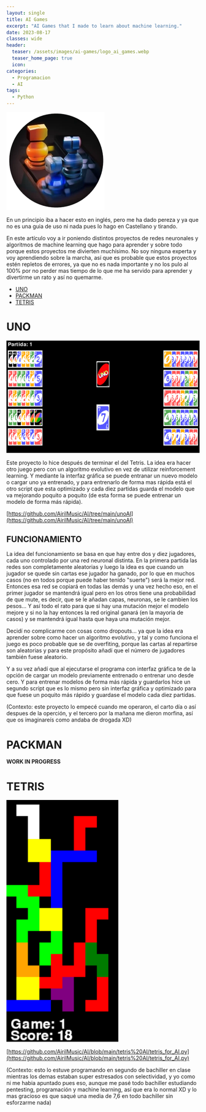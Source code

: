 ```yaml
---
layout: single
title: AI Games
excerpt: "AI Games that I made to learn about machine learning."
date: 2023-08-17
classes: wide
header:
  teaser: /assets/images/ai-games/logo_ai_games.webp
  teaser_home_page: true
  icon:
categories:
  - Programacion
  - AI
tags:  
  - Python
---
```


![](/assets/images/ai-games/logo_ai_games.webp)

En un principio iba a hacer esto en inglés, pero me ha dado pereza y ya que no es una guia de uso ni nada pues lo hago en Castellano y tirando.

En este artículo voy a ir poniendo distintos proyectos de redes neuronales y algoritmos de machine learning que hago para aprender y sobre todo porque estos proyectos me divierten muchísimo. No soy ninguna experta y voy aprendiendo sobre la marcha, así que es probable que estos proyectos estén repletos de errores, ya que no es nada importante y no los pulo al 100% por no perder mas tiempo de lo que me ha servido para aprender y divertirme un rato y así no quemarme.

- [UNO](#UNO)
- [PACKMAN](#PACKMAN)
- [TETRIS](#TETRIS)

# UNO
<a id="UNO"></a>

![](/assets/images/ai-games/full_game.PNG)

Este proyecto lo hice después de terminar el del Tetris. La idea era hacer otro juego pero con un algoritmo evolutivo en vez de utilizar reinforcement learning. Y mediante la interfaz gráfica se puede entranar un nuevo modelo o cargar uno ya entrenado, y para entrenarlo de forma mas rápida está el otro script que esta optimizado y cada diez partidas guarda el modelo que va mejorando poquito a poquito (de esta forma se puede entrenar un modelo de forma más rápida).

[https://github.com/AirilMusic/AI/tree/main/unoAI](https://github.com/AirilMusic/AI/tree/main/unoAI)

## FUNCIONAMIENTO

La idea del funcionamiento se basa en que hay entre dos y diez jugadores, cada uno controlado por una red neuronal distinta. En la primera partida las redes son completamente aleatorias y luego la idea es que cuando un jugador se quede sin cartas ese jugador ha ganado, por lo que en muchos casos (no en todos porque puede haber tenido "suerte") será la mejor red. Entonces esa red se copiará en todas las demás y una vez hecho eso, en el primer jugador se mantendrá igual pero en los otros tiene una probabilidad de que mute, es decir, que se le añadan capas, neuronas, se le cambien los pesos... Y así todo el rato para que si hay una mutación mejor el modelo mejore y si no la hay entonces la red original ganará (en la mayoria de casos) y se mantendrá igual hasta que haya una mutación mejor.

Decidí no complicarme con cosas como dropouts... ya que la idea era aprender sobre como hacer un algoritmo evolutivo, y tal y como funciona el juego es poco probable que se de overfiting, porque las cartas al repartirse son aleatorias y para este propósito añadí que el número de jugadores también fuese aleatorio.

Y a su vez añadí que al ejecutarse el programa con interfaz gráfica te de la opción de cargar un modelo previamente entrenado o entrenar uno desde cero. Y para entrenar modelos de forma más rápida y guardarlos hice un segundo script que es lo mismo pero sin interfaz gráfica y optimizado para que fuese un poquito más rápido y guardase el modelo cada diez partidas.

(Contexto: este proyecto lo empecé cuando me operaron, el carto día o así despues de la operción, y el tercero por la mañana me dieron morfina, así que os imaginareís como andaba de drogada XD)  

# PACKMAN
<a id="PACKMAN"></a>

**WORK IN PROGRESS**


# TETRIS
<a id="TETRIS"></a>

![](/assets/images/ai-games/tetris.PNG)

[https://github.com/AirilMusic/AI/blob/main/tetris%20AI/tetris_for_AI.py](https://github.com/AirilMusic/AI/blob/main/tetris%20AI/tetris_for_AI.py)


(Contexto: esto lo estuve programando en segundo de bachiller en clase mientras los demas estaban super estresados con selectividad, y yo como ni me habia apuntado pues eso, aunque me pasé todo bachiller estudiando pentesting, programación y machine learning, así que era lo normal XD y lo mas gracioso es que saqué una media de 7,6 en todo bachiller sin esforzarme nada)


